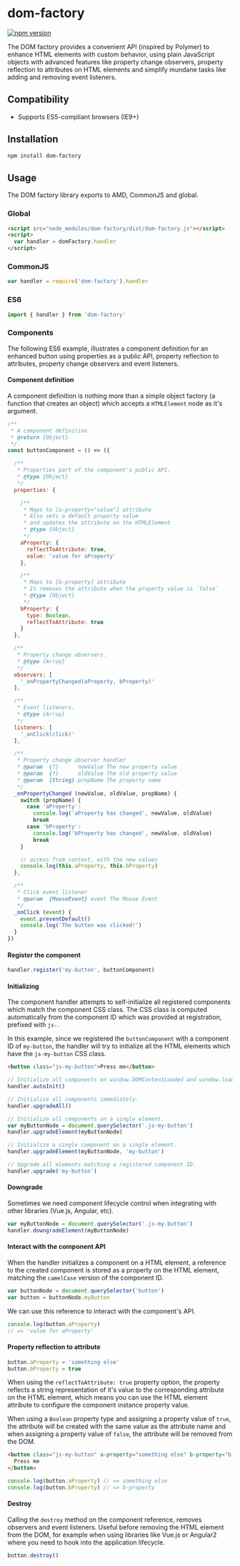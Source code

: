 # dom-factory

[![npm version](https://badge.fury.io/js/dom-factory.svg)](https://badge.fury.io/js/dom-factory)

The DOM factory provides a convenient API (inspired by Polymer) to enhance HTML elements with custom behavior, using plain JavaScript objects with advanced features like property change observers, property reflection to attributes on HTML elements and simplify mundane tasks like adding and removing event listeners.

## Compatibility

- Supports ES5-compliant browsers (IE9+)

## Installation

```bash
npm install dom-factory
```

## Usage

The DOM factory library exports to AMD, CommonJS and global.

### Global

```html
<script src="node_modules/dom-factory/dist/dom-factory.js"></script>
<script>
  var handler = domFactory.handler
</script>
```

### CommonJS

```js
var handler = require('dom-factory').handler
```

### ES6

```js
import { handler } from 'dom-factory'
```

### Components

The following ES6 example, illustrates a component definition for an enhanced button using properties as a public API, property reflection to attributes, property change observers and event listeners.

#### Component definition

A component definition is nothing more than a simple object factory (a function that creates an object) which accepts a `HTMLElement` node as it's argument.

```js
/**
 * A component definition
 * @return {Object}
 */
const buttonComponent = () => ({

  /**
   * Properties part of the component's public API.
   * @type {Object}
   */
  properties: {

    /**
     * Maps to [a-property="value"] attribute
     * Also sets a default property value 
     * and updates the attribute on the HTMLElement
     * @type {Object}
     */
    aProperty: {
      reflectToAttribute: true,
      value: 'value for aProperty'
    },

    /**
     * Maps to [b-property] attribute
     * It removes the attribute when the property value is `false`
     * @type {Object}
     */
    bProperty: {
      type: Boolean,
      reflectToAttribute: true
    }
  },

  /**
   * Property change observers.
   * @type {Array}
   */
  observers: [
    '_onPropertyChanged(aProperty, bProperty)'
  ],

  /**
   * Event listeners.
   * @type {Array}
   */
  listeners: [
    '_onClick(click)'
  ],

  /**
   * Property change observer handler
   * @param  {?}      newValue The new property value
   * @param  {?}      oldValue The old property value
   * @param  {String} propName The property name
   */
  _onPropertyChanged (newValue, oldValue, propName) {
    switch (propName) {
      case 'aProperty':
        console.log('aProperty has changed', newValue, oldValue)
        break
      case 'bProperty':
        console.log('bProperty has changed', newValue, oldValue)
        break
    }

    // access from context, with the new values
    console.log(this.aProperty, this.bProperty)
  },

  /**
   * Click event listener
   * @param  {MouseEvent} event The Mouse Event
   */
  _onClick (event) {
    event.preventDefault()
    console.log('The button was clicked!')
  }
})
```

#### Register the component

```js
handler.register('my-button', buttonComponent)
```

#### Initializing

The component handler attempts to self-initialize all registered components which match the component CSS class. The CSS class is computed automatically from the component ID which was provided at registration, prefixed with `js-`.

In this example, since we registered the `buttonComponent` with a component ID of `my-button`, the handler will try to initialize all the HTML elements which have the `js-my-button` CSS class.

```html
<button class="js-my-button">Press me</button>
```

```js
// Initialize all components on window.DOMContentLoaded and window.load events.
handler.autoInit()
```

```js
// Initialize all components immediately.
handler.upgradeAll()

// Initialize all components on a single element.
var myButtonNode = document.querySelector('.js-my-button')
handler.upgradeElement(myButtonNode)

// Initialize a single component on a single element.
handler.upgradeElement(myButtonNode, 'my-button')

// Upgrade all elements matching a registered component ID.
handler.upgrade('my-button')
```

#### Downgrade

Sometimes we need component lifecycle control when integrating with other libraries (Vue.js, Angular, etc).

```js
var myButtonNode = document.querySelector('.js-my-button')
handler.downgradeElement(myButtonNode)
```

#### Interact with the component API

When the handler initializes a component on a HTML element, a reference to the created component is stored as a property on the HTML element, matching the `camelCase` version of the component ID.

```js
var buttonNode = document.querySelector('button')
var button = buttonNode.myButton
```

We can use this reference to interact with the component's API.

```js
console.log(button.aProperty)
// => 'value for aProperty'
```

#### Property reflection to attribute

```js
button.aProperty = 'something else'
button.bProperty = true
```

When using the `reflectToAttribute: true` property option, the property reflects a string representation of it's value to the corresponding attribute on the HTML element, which means you can use the HTML element attribute to configure the component instance property value.

When using a `Boolean` property type and assigning a property value of `true`, the attribute will be created with the same value as the attribute name and when assigning a property value of `false`, the attribute will be removed from the DOM.

```html
<button class="js-my-button" a-property="something else" b-property="b-property">
  Press me
</button>
```

```js
console.log(button.aProperty) // => something else
console.log(button.bProperty) // => b-property
```

#### Destroy

Calling the `destroy` method on the component reference, removes observers and event listeners. Useful before removing the HTML element from the DOM, for example when using libraries like Vue.js or Angular2 where you need to hook into the application lifecycle.

```js
button.destroy()
```
